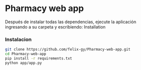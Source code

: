 # Pharmacy web app

Después de instalar todas las dependencias, ejecute la aplicación ingresando a su carpeta y escribiendo:
Installation

### Instalacion

```bash
git clone https://github.com/felix-gy/Pharmacy-web-app.git
cd Pharmacy-web-app
pip install -r requirements.txt
python app/app.py
```

